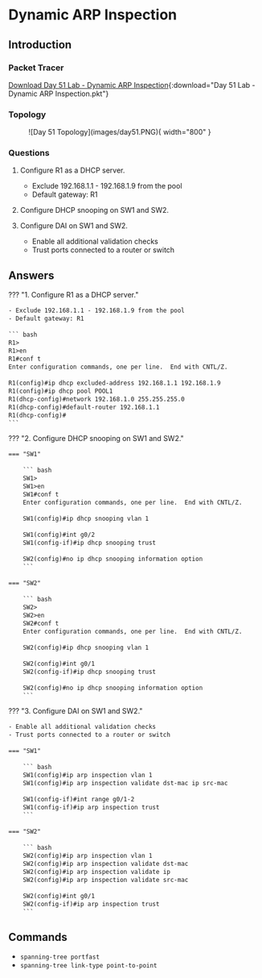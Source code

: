 # Dynamic ARP Inspection

## Introduction

### Packet Tracer

[Download Day 51 Lab - Dynamic ARP Inspection](../assets/packet-tracer-files/Day%2051%20Lab%20-%20Dynamic%20ARP%20Inspection.pkt){:download="Day 51 Lab - Dynamic ARP Inspection.pkt"}

### Topology

<figure markdown>
  ![Day 51 Topology](images/day51.PNG){ width="800" }
  <figcaption></figcaption>
</figure>

### Questions

1. Configure R1 as a DHCP server.
    - Exclude 192.168.1.1 - 192.168.1.9 from the pool
    - Default gateway: R1

2. Configure DHCP snooping on SW1 and SW2.

3. Configure DAI on SW1 and SW2.
    - Enable all additional validation checks
    - Trust ports connected to a router or switch

## Answers


??? "1. Configure R1 as a DHCP server."

    - Exclude 192.168.1.1 - 192.168.1.9 from the pool
    - Default gateway: R1

    ``` bash
    R1>
    R1>en
    R1#conf t
    Enter configuration commands, one per line.  End with CNTL/Z.

    R1(config)#ip dhcp excluded-address 192.168.1.1 192.168.1.9
    R1(config)#ip dhcp pool POOL1
    R1(dhcp-config)#network 192.168.1.0 255.255.255.0
    R1(dhcp-config)#default-router 192.168.1.1
    R1(dhcp-config)#
    ```

??? "2. Configure DHCP snooping on SW1 and SW2."

    === "SW1"

        ``` bash
        SW1>
        SW1>en
        SW1#conf t
        Enter configuration commands, one per line.  End with CNTL/Z.

        SW1(config)#ip dhcp snooping vlan 1

        SW1(config)#int g0/2
        SW1(config-if)#ip dhcp snooping trust

        SW2(config)#no ip dhcp snooping information option
        ```

    === "SW2"

        ``` bash
        SW2>
        SW2>en
        SW2#conf t
        Enter configuration commands, one per line.  End with CNTL/Z.

        SW2(config)#ip dhcp snooping vlan 1

        SW2(config)#int g0/1
        SW2(config-if)#ip dhcp snooping trust

        SW2(config)#no ip dhcp snooping information option
        ```
            
??? "3. Configure DAI on SW1 and SW2."

    - Enable all additional validation checks
    - Trust ports connected to a router or switch

    === "SW1"

        ``` bash
        SW1(config)#ip arp inspection vlan 1
        SW1(config)#ip arp inspection validate dst-mac ip src-mac 

        SW1(config-if)#int range g0/1-2
        SW1(config-if)#ip arp inspection trust
        ```

    === "SW2"

        ``` bash
        SW2(config)#ip arp inspection vlan 1
        SW2(config)#ip arp inspection validate dst-mac 
        SW2(config)#ip arp inspection validate ip
        SW2(config)#ip arp inspection validate src-mac 

        SW2(config)#int g0/1
        SW2(config-if)#ip arp inspection trust
        ```

## Commands

* `spanning-tree portfast `
* `spanning-tree link-type point-to-point `

  